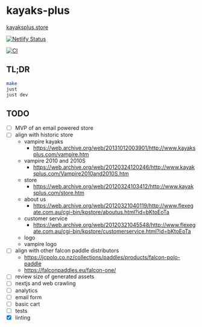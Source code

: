 # kayaks-plus

[kayaksplus.store](https://kayaksplus.store)

[![Netlify Status
](https://api.netlify.com/api/v1/badges/c3b284fd-2198-4f4c-85a0-42b112574d16/deploy-status)
](https://app.netlify.com/sites/kayaksplus/deploys)

[![CI
](https://github.com/saramic/kayaks-plus/actions/workflows/ci.yml/badge.svg)
](https://github.com/saramic/kayaks-plus/actions/workflows/ci.yml)

## TL;DR

```sh
make
just
just dev
```

## TODO

- [ ] MVP of an email powered store
- [ ] align with historic store
  - vampire kayaks
    - https://web.archive.org/web/20131012003901/http://www.kayaksplus.com/vampire.htm
  - vampire 2010 and 2010S
    - https://web.archive.org/web/20120324120246/http://www.kayaksplus.com/Vampire2010and2010S.htm
  - store
    - https://web.archive.org/web/20120324103412/http://www.kayaksplus.com/store.htm
  - about us
    - https://web.archive.org/web/20120321040119/http://www.flexegate.com.au/cgi-bin/kpstore/aboutus.html?id=bKtoEoTa
  - customer service
    - https://web.archive.org/web/20120321045548/http://www.flexegate.com.au/cgi-bin/kpstore/customerservice.html?id=bKtoEoTa
  - logo
  - vampire logo
- [ ] align with other falcon paddle distributors
  - https://jcpolo.co.nz/collections/paddles/products/falcon-polo-paddle
  - https://falconpaddles.eu/falcon-one/
- [ ] review size of generated assets
- [ ] nextjs and web crawling
- [ ] analytics
- [ ] email form
- [ ] basic cart
- [ ] tests
- [X] linting
